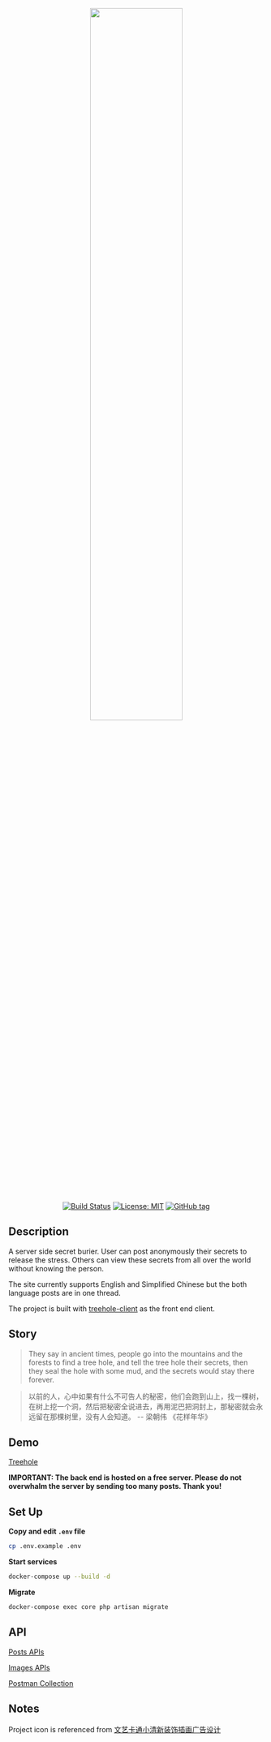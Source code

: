 <p align="center"><img src="https://github.com/senhungwong/treehole-server/blob/master/resources/assets/images/treehole-en.png" width="60%"></p>

<p align="center">
<a href="https://travis-ci.org/travis-ci/travis-web"><img src="https://travis-ci.org/senhungwong/treehole-server.svg?branch=master" alt="Build Status"></a>
<a href="https://opensource.org/licenses/MIT"><img src="https://img.shields.io/badge/License-MIT-yellow.svg" alt="License: MIT"></a>
<a href="https://github.com/senhungwong/treehole-server/tags"><img src="https://img.shields.io/github/tag/senhungwong/treehole-server.svg" alt="GitHub tag"></a>
</p>

## Description

A server side secret burier. User can post anonymously their secrets to release the stress. Others can view these secrets from all over the world without knowing the person.

The site currently supports English and Simplified Chinese but the both language posts are in one thread.

The project is built with [treehole-client](https://github.com/senhungwong/treehole-client) as the front end client.

## Story

> They say in ancient times, people go into the mountains and the forests to find a tree hole, and tell the tree hole their secrets, then they seal the hole with some mud, and the secrets would stay there forever.

> 以前的人，心中如果有什么不可告人的秘密，他们会跑到山上，找一棵树，在树上挖一个洞，然后把秘密全说进去，再用泥巴把洞封上，那秘密就会永远留在那棵树里，没有人会知道。
> -- 梁朝伟 《花样年华》

## Demo

[Treehole](http://treehole.senhung.net)

**IMPORTANT: The back end is hosted on a free server. Please do not overwhalm the server by sending too many posts. Thank you!**

## Set Up

**Copy and edit `.env` file**

```bash
cp .env.example .env
```

**Start services**

```bash
docker-compose up --build -d
```

**Migrate**

```bash
docker-compose exec core php artisan migrate
```

## API

[Posts APIs](docs/APIs/posts.md)

[Images APIs](docs/APIs/images.md)

[Postman Collection](docs/APIs/postman-collection.md)

## Notes

Project icon is referenced from [文艺卡通小清新装饰插画广告设计](http://588ku.com/sucai/9691411.html)
